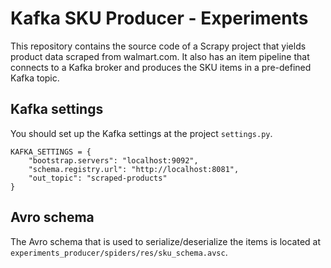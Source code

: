 # Kafka SKU Producer - Experiments

This repository contains the source code of a Scrapy project that yields product data scraped from walmart.com. It also has
an item pipeline that connects to a Kafka broker and produces the SKU items in a pre-defined Kafka topic.

## Kafka settings

You should set up the Kafka settings at the project ``settings.py``.

````
KAFKA_SETTINGS = {
    "bootstrap.servers": "localhost:9092",
    "schema.registry.url": "http://localhost:8081",
    "out_topic": "scraped-products"
}
````

## Avro schema

The Avro schema that is used to serialize/deserialize the items is located at ``experiments_producer/spiders/res/sku_schema.avsc``.
